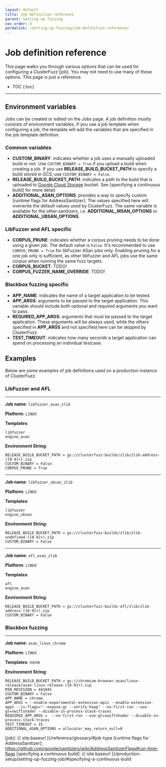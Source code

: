 ```yaml
---
layout: default
title: Job definition reference
parent: Setting up fuzzing
nav_order: 4
permalink: /setting-up-fuzzing/job-definition-reference/
---
```


# Job definition reference

This page walks you through various options that can be used for configuring a
ClusterFuzz [job]. You may not need to use many of these options. This page is
just a reference.

- TOC
{:toc}
---

## Environment variables

Jobs can be created or edited on the *Jobs* page. A job definition mostly
consists of environment variables. If you use a job template when configuring a
job, the template will add the variables that are specified in the job template
definition.

### Common variables

* **CUSTOM_BINARY**: indicates whether a job uses a manually uploaded build or
  not. Use `CUSTOM_BINARY = True` if you upload a build when creating a job. If
  you use **RELEASE_BUILD_BUCKET_PATH** to specify a build stored in GCS, use
  `CUSTOM_BINARY = False`.
* **RELEASE_BUILD_BUCKET_PATH**: indicates a path to the build that is uploaded
  to [Google Cloud Storage] bucket. See [specifying a continuous build] for more
  detail.
* **ADDITIONAL_ASAN_OPTIONS**: provides a way to specify custom [runtime flags
  for AddressSanitizer]. The values specified here will overwrite the default
  values used by ClusterFuzz. The same variable is available for the other
  sanitizers, i.e. **ADDITIONAL_MSAN_OPTIONS** or **ADDITIONAL_UBSAN_OPTIONS**.

### LibFuzzer and AFL specific

* **CORPUS_PRUNE**: indicates whether a corpus pruning needs to be done using a
  given job. The default value is `False`. It's recommended to use `CORPUS_PRUNE
  = True` for libFuzzer ASan jobs only. Enabling pruning for a one job only is
  sufficient, as other libFuzzer and AFL jobs use the same corpus when running
  the same fuzz targets.
* **CORPUS_BUCKET**: TODO!
* **CORPUS_FUZZER_NAME_OVERRIDE**: TODO!

### Blackbox fuzzing specific

* **APP_NAME**: indicates the name of a target application to be tested.
* **APP_ARGS**: arguments to be passed to the target application. This variable
  should include both optional and required arguments you want to pass.
* **REQUIRED_APP_ARGS**: arguments that must be passed to the target
  application. These arguments will be always used, while the others specified
  in **APP_ARGS** and not specified here can be skipped by ClusterFuzz.
* **TEST_TIMEOUT**: indicates how many seconds a target application can spend on
  processing an individual testcase.

## Examples
Below are some examples of job definitions used on a production instance of
ClusterFuzz.

### LibFuzzer and AFL

---

**Job name**: `libfuzzer_asan_zlib`

**Platform**: `LINUX`

**Templates**:

```
libfuzzer
engine_asan
```

**Environment String**:

```
RELEASE_BUILD_BUCKET_PATH = gs://clusterfuzz-builds/zlib/zlib-address-([0-9]+).zip
CUSTOM_BINARY = False
CORPUS_PRUNE = True
```

---

**Job name**: `libfuzzer_ubsan_zlib`

**Platform**: `LINUX`

**Templates**:

```
libfuzzer
engine_ubsan
```

**Environment String**:

```
RELEASE_BUILD_BUCKET_PATH = gs://clusterfuzz-builds/zlib/zlib-undefined-([0-9]+).zip
CUSTOM_BINARY = False
```

---

**Job name**: `afl_asan_zlib`

**Platform**: `LINUX`

**Templates**:

```
afl
engine_asan
```

**Environment String**:

```
RELEASE_BUILD_BUCKET_PATH = gs://clusterfuzz-builds-afl/zlib/zlib-address-([0-9]+).zip
CUSTOM_BINARY = False
```

### Blackbox fuzzing

---

**Job name**: `asan_linux_chrome`

**Platform**: `LINUX`

**Templates**: none

**Environment String**:

```
RELEASE_BUILD_BUCKET_PATH = gs://chromium-browser-asan/linux-release/asan-linux-release-([0-9]+).zip
MIN_REVISION = 441045
CUSTOM_BINARY = False
APP_NAME = chrome
APP_ARGS = --enable-experimental-extension-apis --enable-extension-apps --js-flags="--expose-gc --verify-heap" --no-first-run --use-gl=swiftshader --disable-in-process-stack-traces
REQUIRED_APP_ARGS =  --no-first-run --use-gl=swiftshader --disable-in-process-stack-traces
TEST_TIMEOUT = 15
ADDITIONAL_ASAN_OPTIONS = allocator_may_return_null=0
```

[Google Cloud Storage]: https://cloud.google.com/storage/
[job]: {{ site.baseurl }}/reference/glossary/#job-type
[runtime flags for AddressSanitizer]: https://github.com/google/sanitizers/wiki/AddressSanitizerFlags#run-time-flags
[specifying a continuous build]: {{ site.baseurl }}/production-setup/setting-up-fuzzing-job/#specifying-a-continuous-build
